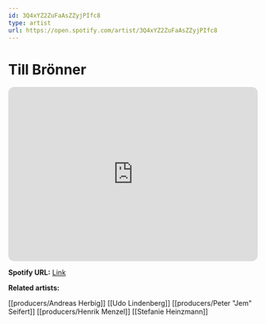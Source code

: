 ```yaml
---
id: 3Q4xYZ2ZuFaAsZZyjPIfc8
type: artist
url: https://open.spotify.com/artist/3Q4xYZ2ZuFaAsZZyjPIfc8
---
```

# Till Brönner

<iframe style="border-radius:12px" src="https://open.spotify.com/embed/artist/3Q4xYZ2ZuFaAsZZyjPIfc8" width="100%" height="352" frameBorder="0" allowfullscreen="" allow="autoplay; clipboard-write; encrypted-media; fullscreen; picture-in-picture" loading="lazy"></iframe>

**Spotify URL:** [Link](https://open.spotify.com/artist/3Q4xYZ2ZuFaAsZZyjPIfc8)

**Related artists:**

[[producers/Andreas Herbig]]
[[Udo Lindenberg]]
[[producers/Peter "Jem" Seifert]]
[[producers/Henrik Menzel]]
[[Stefanie Heinzmann]]
